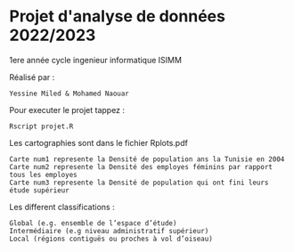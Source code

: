 # Projet d'analyse de données 2022/2023

1ere année cycle ingenieur informatique ISIMM

Réalisé par :

    Yessine Miled & Mohamed Naouar
    
Pour executer le projet tappez :

    Rscript projet.R

Les cartographies sont dans le fichier Rplots.pdf

    Carte num1 represente la Densité de population ans la Tunisie en 2004
    Carte num2 represente la Densité des employes féminins par rapport tous les employes
    Carte num3 represente la Densité de population qui ont fini leurs étude supérieur

Les different classifications :

    Global (e.g. ensemble de l’espace d’étude)
    Intermédiaire (e.g niveau administratif supérieur)
    Local (régions contiguës ou proches à vol d’oiseau)
